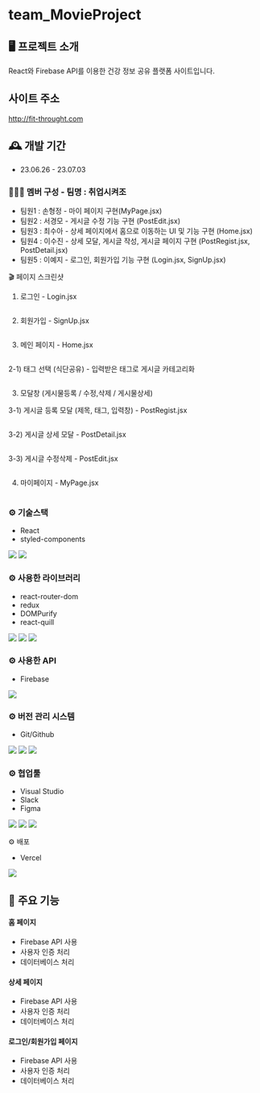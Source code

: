 # team_MovieProject

## 🖥️ 프로젝트 소개

React와 Firebase API를 이용한 건강 정보 공유 플랫폼 사이트입니다.

## 사이트 주소

http://fit-throught.com

## 🕰️ 개발 기간

- 23.06.26 - 23.07.03

### 🧑‍🤝‍🧑 멤버 구성 - 팀명 : 취업시켜조
- 팀원1 : 손형정 - 마이 페이지 구현(MyPage.jsx)
- 팀원2 : 서경모 - 게시글 수정 기능 구현 (PostEdit.jsx)
- 팀원3 : 최수아 - 상세 페이지에서 홈으로 이동하는 UI 및 기능 구현 (Home.jsx)
- 팀원4 : 이수진 - 상세 모달, 게시글 작성, 게시글 페이지 구현 (PostRegist.jsx, PostDetail.jsx)
- 팀원5 : 이예지 - 로그인, 회원가입 기능 구현 (Login.jsx, SignUp.jsx)

🎬 페이지 스크린샷
1) 로그인 - Login.jsx

<img src="https://user-images.githubusercontent.com/26134546/250421995-70c9029e-ed42-48ac-bf47-89bcf3a85f75.png" alt="" />

2) 회원가입 - SignUp.jsx

<img src="https://user-images.githubusercontent.com/26134546/250423464-c73b3377-e1f5-4383-a0a9-3f58efabe795.png" alt="" />

3) 메인 페이지 - Home.jsx

<img src="https://user-images.githubusercontent.com/26134546/250421998-fad96227-eaa5-4d07-860e-10485ba8be82.png" alt=""/>

2-1) 태그 선택 (식단공유) - 입력받은 태그로 게시글 카테고리화

<img src="https://user-images.githubusercontent.com/26134546/250422006-168b0577-3327-48e6-bb00-9d8d79423ab9.png" alt=""/>

3) 모달창 (게시물등록 / 수정,삭제 / 게시물상세)

3-1) 게시글 등록 모달 (제목, 태그, 입력창) - PostRegist.jsx
   
<img src="https://github.com/hyungjungson/fit_through_pj/assets/26134546/6b306763-9450-41a6-bfdc-5cc0f76460b8.png" alt=""/>


3-2) 게시글 상세 모달 - PostDetail.jsx

<img src="https://user-images.githubusercontent.com/26134546/250421985-532db47a-5c6b-4ae4-88f8-6da786d039ce.png" alt="" />

3-3) 게시글 수정삭제 - PostEdit.jsx

<img src="https://github.com/hyungjungson/fit_through_pj/assets/26134546/1b42fb57-ff8e-44fa-9ffb-1af45bc91fc3.png" alt=""/>

4) 마이페이지 - MyPage.jsx

<img src="https://user-images.githubusercontent.com/26134546/250425591-52322d77-9187-462e-b4d1-d4d37633f6b7.png" alt="" />


### ⚙️ 기술스택
- React
- styled-components

<div align=“center”>
    <img src="https://img.shields.io/badge/react-61DAFB?style=for-the-badge&logo=git&logoColor=white">
    <img src="https://img.shields.io/badge/styledcomponents-DB7093?style=for-the-badge&logo=git&logoColor=white">
</div> 

### ⚙️ 사용한 라이브러리
- react-router-dom
- redux
- DOMPurify
- react-quill
<div align=“center”>
  <img src="https://img.shields.io/badge/createreactapp-09D3AC?style=for-the-badge&logo=git&logoColor=white">
  <img src="https://img.shields.io/badge/redux-764ABC?style=for-the-badge&logo=git&logoColor=white">  
  <img src="https://img.shields.io/badge/reactrouter-CA4245?style=for-the-badge&logo=git&logoColor=white">
</div> 

### ⚙️ 사용한 API
- Firebase
<div align=“center”>
 <img src="https://img.shields.io/badge/firebase-FFCA28?style=for-the-badge&logo=git&logoColor=white">
</div>

### ⚙️ 버전 관리 시스템
- Git/Github
<div align=“center”>
 <img src="https://img.shields.io/badge/git-F05032?style=for-the-badge&logo=git&logoColor=white">
 <img src="https://img.shields.io/badge/github-181717?style=for-the-badge&logo=github&logoColor=white">
 <img src="https://img.shields.io/badge/sourcetree-0052CC?style=for-the-badge&logo=github&logoColor=white">
</div>

### ⚙️ 협업툴
- Visual Studio
- Slack
- Figma
<div align=“center”>
 <img src="https://img.shields.io/badge/visualstudio-5C2D91?style=for-the-badge&logo=visualstudio&logoColor=white">
 <img src="https://img.shields.io/badge/slack-4A154B?style=for-the-badge&logo=slack&logoColor=white">
 <img src="https://img.shields.io/badge/figma-F24E1E?style=for-the-badge&logo=slack&logoColor=white">
</div>

⚙️ 배포 
- Vercel
<div align=“center”>
	  <img src="https://img.shields.io/badge/vercel-000000?style=for-the-badge&logo=vercel&logoColor=white">
  </div>
  
## 📌 주요 기능

#### 홈 페이지

- Firebase API 사용
- 사용자 인증 처리
- 데이터베이스 처리

#### 상세 페이지

- Firebase API 사용
- 사용자 인증 처리
- 데이터베이스 처리

#### 로그인/회원가입 페이지

- Firebase API 사용
- 사용자 인증 처리
- 데이터베이스 처리
